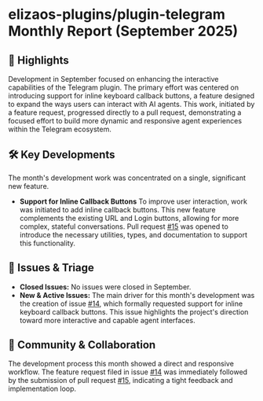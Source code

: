 # elizaos-plugins/plugin-telegram Monthly Report (September 2025)

## 🚀 Highlights
Development in September focused on enhancing the interactive capabilities of the Telegram plugin. The primary effort was centered on introducing support for inline keyboard callback buttons, a feature designed to expand the ways users can interact with AI agents. This work, initiated by a feature request, progressed directly to a pull request, demonstrating a focused effort to build more dynamic and responsive agent experiences within the Telegram ecosystem.

## 🛠️ Key Developments
The month's development work was concentrated on a single, significant new feature.

- **Support for Inline Callback Buttons**
  To improve user interaction, work was initiated to add inline callback buttons. This new feature complements the existing URL and Login buttons, allowing for more complex, stateful conversations. Pull request [#15](https://github.com/elizaos-plugins/plugin-telegram/pull/15) was opened to introduce the necessary utilities, types, and documentation to support this functionality.

## 🐛 Issues & Triage
- **Closed Issues:** No issues were closed in September.
- **New & Active Issues:** The main driver for this month's development was the creation of issue [#14](https://github.com/elizaos-plugins/plugin-telegram/issues/14), which formally requested support for inline keyboard callback buttons. This issue highlights the project's direction toward more interactive and capable agent interfaces.

## 💬 Community & Collaboration
The development process this month showed a direct and responsive workflow. The feature request filed in issue [#14](https://github.com/elizaos-plugins/plugin-telegram/issues/14) was immediately followed by the submission of pull request [#15](https://github.com/elizaos-plugins/plugin-telegram/pull/15), indicating a tight feedback and implementation loop.